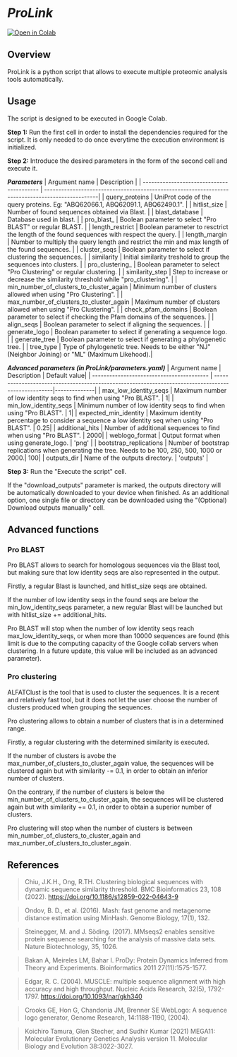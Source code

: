 # ***ProLink*** 

[![Open in Colab](https://colab.research.google.com/assets/colab-badge.svg)](https://colab.research.google.com/github/unizar-flav/ProLink/blob/master/ProLink.ipynb)


## Overview
ProLink is a python script that allows to execute multiple proteomic analysis tools automatically.


## Usage
The script is designed to be executed in Google Colab.

**Step 1:** Run the first cell in order to install the dependencies required for the script. It is only needed to do once everytime the execution environment is initialized. 

**Step 2:** Introduce the desired parameters in the form of the second cell and execute it.

***Parameters***
| Argument name                             | Description                                                                                      | 
| ----------------------------------------- | -------------------------------------------------------------------------------------------------|
| query_proteins                            | UniProt code of the query proteins. Eg: "ABQ62066.1, ABQ62091.1, ABQ62490.1".                    |
| hitlist_size                              | Number of found sequences obtained via Blast.                                                    |
| blast_database                            | Database used in blast.                                                                          |
| pro_blast_                                | Boolean parameter to select "Pro BLAST" or regular BLAST.                                        |
| length_restrict                           | Boolean parameter to resctrict the length of the found sequences with respect the query.         |
| length_margin                             | Number to multiply the query length and restrict the min and max length of the found sequences.  |
| cluster_seqs                              | Boolean parameter to select if clustering the sequences.                                         |
| similarity                                | Initial similarity treshold to group the sequences into clusters.                                |
| pro_clustering_                           | Boolean parameter to select "Pro Clustering" or regular clustering.                              |
| similarity_step                           | Step to increase or decrease the similarity threshold while "pro_clustering".                    |
| min_number_of_clusters_to_cluster_again   | Minimum number of clusters allowed when using "Pro Clustering".                                  |
| max_number_of_clusters_to_cluster_again   | Maximum number of clusters allowed when using "Pro Clustering".                                  |
| check_pfam_domains                        | Boolean parameter to select if checking the Pfam domains of the sequences.                       |
| align_seqs                                | Boolean parameter to select if aligning the sequences.                                           |
| generate_logo                             | Boolean parameter to select if generating a sequence logo.                                       |
| generate_tree                             | Boolean parameter to select if generating a phylogenetic tree.                                   |
| tree_type                                 | Type of phylogenetic tree. Needs to be either "NJ" (Neighbor Joining) or "ML" (Maximum Likehood).|

***Advanced parameters (in ProLink/parameters.yaml)***
| Argument name                             | Description                                                                                        | Default value|
| ----------------------------------------- | ---------------------------------------------------------------------------------------------------|--------------|
| max_low_identity_seqs                     | Maximum number of low identity seqs to find when using "Pro BLAST".                                |             1|
| min_low_identity_seqs                     | Minimum number of low identity seqs to find when using "Pro BLAST".                                |             1|
| expected_min_identity                     | Maximum identity percentage to consider a sequence a low identity seq when using "Pro BLAST".      |          0.25|
| additional_hits                           | Number of additional sequences to find when using "Pro BLAST".                                     |          2000|
| weblogo_format                            | Output format when using generate_logo.                                                            | 'png'        |
| bootstrap_replications                    | Number of bootstrap replications when generating the tree. Needs to be 100, 250, 500, 1000 or 2000.|           100|
| outputs_dir                               | Name of the outputs directory.                                                                     | 'outputs'    |

**Step 3:** Run the "Execute the script" cell. 

If the "download_outputs" parameter is marked, the outputs directory will be automatically downloaded to your device when finished.
As an additional option, one single file or directory can be downloaded using the "(Optional) Download outputs manually" cell.


## Advanced functions

### Pro BLAST

Pro BLAST allows to search for homologous sequences via the Blast tool, but making sure that low identity seqs are also represented in the output.

Firstly, a regular Blast is launched, and hitlist_size seqs are obtained. 

If the number of low identity seqs in the found seqs are below the min_low_identity_seqs parameter, a new regular Blast will be launched but with hitlist_size += additional_hits.

Pro BLAST will stop when the number of low identity seqs reach max_low_identity_seqs, or when more than 10000 sequences are found (this limit is due to the computing capacity of the Google collab servers when clustering. In a future update, this value will be included as an advanced parameter).

### Pro clustering

ALFATClust is the tool that is used to cluster the sequences. It is a recent and relatively fast tool, but it does not let the user choose the number of clusters produced when grouping the sequences.

Pro clustering allows to obtain a number of clusters that is in a determined range. 

Firstly, a regular clustering with the determined similarity is executed. 

If the number of clusters is avobe the max_number_of_clusters_to_cluster_again value, the sequences will be clustered again but with similarity -= 0.1, in order to obtain an inferior number of clusters.

On the contrary, if the number of clusters is below the min_number_of_clusters_to_cluster_again, the sequences will be clustered again but with similarity += 0.1, in order to obtain a superior number of clusters.

Pro clustering will stop when the number of clusters is between min_number_of_clusters_to_cluster_again and max_number_of_clusters_to_cluster_again.


## References

  > Chiu, J.K.H., Ong, R.TH. Clustering biological sequences with dynamic sequence similarity threshold. BMC Bioinformatics 23, 108 (2022).     https://doi.org/10.1186/s12859-022-04643-9
  
  > Ondov, B. D., et al. (2016). Mash: fast genome and metagenome distance estimation using MinHash. Genome Biology, 17(1), 132.
  
  > Steinegger, M. and J. Söding. (2017). MMseqs2 enables sensitive protein sequence searching for the analysis of massive data sets. Nature Biotechnology, 35, 1026.
  
  > Bakan A, Meireles LM, Bahar I. ProDy: Protein Dynamics Inferred from Theory and Experiments. Bioinformatics 2011 27(11):1575-1577.
  
  > Edgar, R. C. (2004). MUSCLE: multiple sequence alignment with high accuracy and high throughput. Nucleic Acids Research, 32(5), 1792-1797. https://doi.org/10.1093/nar/gkh340
  
  > Crooks GE, Hon G, Chandonia JM, Brenner SE WebLogo: A sequence logo generator, Genome Research, 14:1188-1190, (2004).
  
  > Koichiro Tamura, Glen Stecher, and Sudhir Kumar (2021) MEGA11: Molecular Evolutionary Genetics Analysis version 11. Molecular Biology and Evolution 38:3022-3027.
